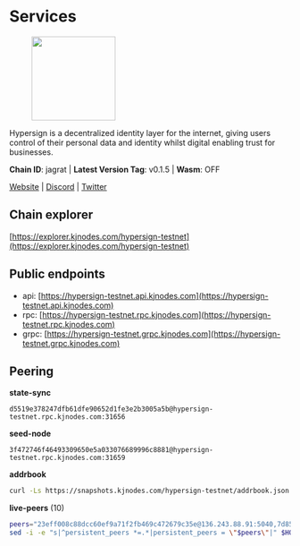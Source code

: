 # Services

<figure><img src="https://raw.githubusercontent.com/kj89/testnet_manuals/main/pingpub/logos/hypersign.png" width="150" alt=""><figcaption></figcaption></figure>

Hypersign is a decentralized identity layer for the internet, giving  users control of their personal data and identity whilst digital  enabling trust for businesses.

**Chain ID**: jagrat | **Latest Version Tag**: v0.1.5 | **Wasm**: OFF

[Website](https://hypersign.id) | [Discord](https://discord.gg/DmuUjMrHVw) | [Twitter](https://twitter.com/hypersignchain)


## Chain explorer
[https://explorer.kjnodes.com/hypersign-testnet](https://explorer.kjnodes.com/hypersign-testnet)

## Public endpoints

* api: [https://hypersign-testnet.api.kjnodes.com](https://hypersign-testnet.api.kjnodes.com)
* rpc: [https://hypersign-testnet.rpc.kjnodes.com](https://hypersign-testnet.rpc.kjnodes.com)
* grpc: [https://hypersign-testnet.grpc.kjnodes.com](https://hypersign-testnet.grpc.kjnodes.com)

## Peering

**state-sync**

```text
d5519e378247dfb61dfe90652d1fe3e2b3005a5b@hypersign-testnet.rpc.kjnodes.com:31656
```

**seed-node**

```text
3f472746f46493309650e5a033076689996c8881@hypersign-testnet.rpc.kjnodes.com:31659
```

**addrbook**
```bash
curl -Ls https://snapshots.kjnodes.com/hypersign-testnet/addrbook.json > $HOME/.hid-node/config/addrbook.json
```

**live-peers** (10)
```bash
peers="23eff008c88dcc60ef9a71f2fb469c472679c35e@136.243.88.91:5040,7d85caec437cc8c0a504d6ab3b18fd07c173b2fb@94.130.219.37:26001,620478e35ba6740f0afb2a0dd6ca9b34765bc60e@65.109.30.12:60856,1380864bb38481fef4b2358026a5ed53fc027679@95.214.52.206:26656,3a9defcd334cefd6b8143ec1ecd8be5e51f1c1c5@95.214.53.46:46656,bd2ae9f1c42183104719f7c44be078bb7d282a61@65.109.92.241:11056,d5519e378247dfb61dfe90652d1fe3e2b3005a5b@65.109.68.190:31656,1e3f0aeb6f2a2017b122af2461a75c9695790954@65.108.233.109:10956,a275d8018f683f279bf5167a72d294bfacafa839@178.63.102.172:41656,ca474a224fe7eaaefa6d336a205459b33fb30654@3.90.236.173:26656"
sed -i -e "s|^persistent_peers *=.*|persistent_peers = \"$peers\"|" $HOME/.hid-node/config/config.toml
```
